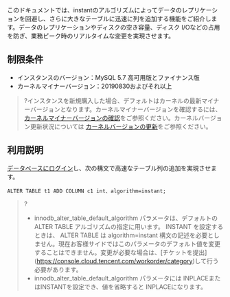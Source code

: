 
このドキュメントでは、instantのアルゴリズムによってデータのレプリケーションを回避し、さらに大きなテーブルに迅速に列を追加する機能をご紹介します。データのレプリケーションやディスクの空き容量、ディスク I/Oなどの占用を防ぎ、業務ピーク時のリアルタイムな変更を実現させます。

## 制限条件
- インスタンスのバージョン：MySQL 5.7 高可用版とファイナンス版
- カーネルマイナーバージョン：20190830およびそれ以上
>?インスタンスを新規購入した場合、デフォルトはカーネルの最新マイナーバージョンとなります。カーネルマイナーバージョンを確認するには、[カーネルマイナーバージョンの確認](https://intl.cloud.tencent.com/document/product/236/35995)をご参照ください。カーネルバージョン更新状況については [カーネルバージョンの更新](https://intl.cloud.tencent.com/document/product/236/35989)をご参照ください。

## 利用説明
[データベースにログイン](https://intl.cloud.tencent.com/document/product/236/3130)し、次の構文で高速なテーブル列の追加を実現させます。
```
ALTER TABLE t1 ADD COLUMN c1 int、algorithm=instant;
```
>?
>- innodb_alter_table_default_algorithm パラメータは、デフォルトの ALTER TABLE アルゴリズムの指定に用います。 INSTANT を設定するときは、 ALTER TABLE は algorithm=instant 構文の記述を必要としません。現在お客様サイドではこのパラメータのデフォルト値を変更することはできません。変更が必要な場合は、[チケットを提出] (https://console.cloud.tencent.com/workorder/category)して行う必要があります。
>- innodb_alter_table_default_algorithm パラメータには INPLACEまたはINSTANTを設定でき、値を省略すると INPLACEになります。
